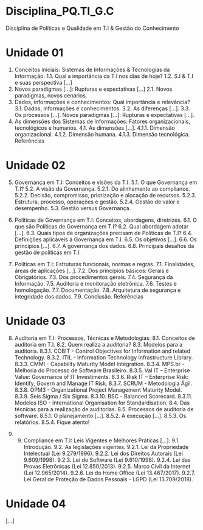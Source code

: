 # Disciplina_PQ.TI_G.C
Disciplina de Políticas e Qualidade em T.I &amp; Gestão do Conhecimento

# Unidade 01
1. Conceitos iniciais: Sistemas de Informações & Tecnologias da Informação. 1.1. Qual a importância da T.I nos dias de hoje? 1.2. S.I & T.I e suas perspectiva [...]
2. Novos paradigmas [...]: Rupturas e expectativas [...] 2.1. Novos paradigmas, novos cenários.
3. Dados, informações e conhecimentos: Qual importância e relevância? 3.1. Dados, informações e conhecimentos. 3.2. As diferenças [...]. 3.3. Os processos [...]. Novos paradigmas [...]: Rupturas e expectativas [...].
4. As dimensões dos Sistemas de Informações: Fatores organizacionais, tecnológicos e humanos. 4.1. As dimensões [...]. 4.1.1. Dimensão organizacional. 4.1.2. Dimensão humana. 4.1.3. Dimensão tecnológica.
Referências

# Unidade 02
5. Governança em T.I: Conceitos e visões da T.I. 5.1. O que Governança em T.I? 5.2. A visão da Governança. 5.2.1. Do alinhamento ao compliance. 5.2.2. Decisão, compromisso, priorização e alocação de recursos. 5.2.3. Estrutura, processo, operações e gestão. 5.2.4. Gestão de valor e desempenho. 5.3. Gestão versus Governança.
6. Políticas de Governança em T.I: Conceitos, abordagens, diretrizes. 6.1. O que são Políticas de Governança em T.I? 6.2. Qual abordagem adotar [...]. 6.3. Quais tipos de organizações precisam de Políticas de T.I? 6.4. Definições aplicáveis à Governança em T.I. 6.5. Os objetivos [...]. 6.6. Os princípios [...]. 6.7. A governança dos dados. 6.8. Principais desafios da gestão de políticas em T.I.

7. Políticas em T.I: Estruturas funcionais, normas e regras. 7.1. Finalidades, áreas de aplicações [...]. 7.2. Dos princípios básicos: Gerais e Obrigatórios. 7.3. Dos procedimentos gerais.
7.4. Segurança da Informação. 7.5. Auditoria e monitoração eletrônica. 7.6. Testes e homologação. 7.7. Documentação. 7.8. Arquitetura de segurança e integridade dos dados. 7.9. Conclusão.
Referências

# Unidade 03
8. Auditoria em T.I: Processos, Técnicas e Metodologias: 8.1. Conceitos de auditoria em T.I. 8.2. Quem realiza a auditoria? 8.3. Modelos para a auditoria. 8.3.1. COBIT - Control Objectives for Information and related Technology. 8.3.2. ITIL - Information Technology Infrastructure Library. 8.3.3. CMMI - Capability Maturity Model Integration. 8.3.4. MPS.br - Melhoria do Processo de Software Brasileiro. 8.3.5. Val IT – Enterprise Value: Governance of IT Investiments. 8.3.6. Risk IT – Enterprise Risk: Identify, Govern and Manage IT Risk. 8.3.7. SCRUM - Metodologia Ágil. 8.3.8. OPM3 - Organizational Project Management Maturity Model. 8.3.9. Seis Sigma / Six Sigma. 8.3.10. BSC - Balanced Scorecard. 8.3.11. Modelos ISO - International Organisation for Standardisation. 8.4. Das técnicas para a realização de auditorias. 8.5. Processos de auditoria de software. 8.5.1. O planejamento [...]. 8.5.2. A execução [...]. 8.5.3. Os relatórios. 8.5.4. Fique atento!

9. 9. Compliance em T.I: Leis Vigentes e Melhores Práticas [...]: 9.1. Introdução. 9.2. As legislações vigentes. 9.2.1. Lei da Propriedade Intelectual (Lei 9.279/1996). 9.2.2. Lei dos Direitos Autorais (Lei 9.609/1998). 9.2.3. Lei do Software (Lei 9.610/1998). 9.2.4. Lei das Provas Eletrônicas (Lei 12.850/2013). 9.2.5. Marco Civil da Internet (Lei 12.965/2014). 9.2.6. Lei do Home Office (Lei 13.467/2017). 9.2.7. Lei Geral de Proteção de Dados Pessoais - LGPD (Lei 13.709/2018).

# Unidade 04
[...]
